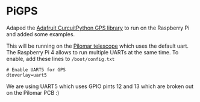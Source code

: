 # PiGPS

Adaped the <a href="https://github.com/adafruit/Adafruit_CircuitPython_GPS">Adafruit CurcuitPython GPS library</a> to run on the Raspberry Pi and added some examples. 

This will be running on the <a href="https://www.instructables.com/Pi-lomar-3D-Printed-Working-Miniature-Observatory-/">Pilomar telescope</a> which uses the default uart. The Raspberry Pi 4 allows to run multiple UARTs at the same time. To enable, add these lines to `/boot/config.txt`

```
# Enable UART5 for GPS
dtoverlay=uart5
```

We are using UART5 which uses GPIO pints 12 and 13 which are broken out on the Pilomar PCB :)
